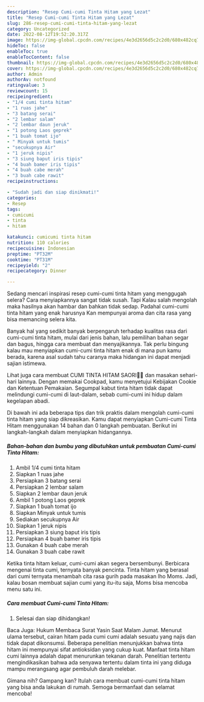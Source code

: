 ```yaml
---
description: "Resep Cumi-cumi Tinta Hitam yang Lezat"
title: "Resep Cumi-cumi Tinta Hitam yang Lezat"
slug: 286-resep-cumi-cumi-tinta-hitam-yang-lezat
category: Uncategorized
date: 2022-08-12T19:52:20.317Z
image: https://img-global.cpcdn.com/recipes/4e3d2656d5c2c2d0/680x482cq70/cumi-cumi-tinta-hitam-foto-resep-utama.jpg
hideToc: false
enableToc: true
enableTocContent: false
thumbnail: https://img-global.cpcdn.com/recipes/4e3d2656d5c2c2d0/680x482cq70/cumi-cumi-tinta-hitam-foto-resep-utama.jpg
cover: https://img-global.cpcdn.com/recipes/4e3d2656d5c2c2d0/680x482cq70/cumi-cumi-tinta-hitam-foto-resep-utama.jpg
author: Admin
authorAv: notfound
ratingvalue: 3
reviewcount: 15
recipeingredient:
- "1/4 cumi tinta hitam"
- "1 ruas jahe"
- "3 batang serai"
- "2 lembar salam"
- "2 lembar daun jeruk"
- "1 potong Laos geprek"
- "1 buah tomat ijo"
- " Minyak untuk tumis"
- "secukupnya Air"
- "1 jeruk nipis"
- "3 siung baput iris tipis"
- "4 buah bamer iris tipis"
- "4 buah cabe merah"
- "3 buah cabe rawit"
recipeinstructions:

- "Sudah jadi dan siap dinikmati!"
categories:
- Resep
tags:
- cumicumi
- tinta
- hitam

katakunci: cumicumi tinta hitam 
nutrition: 110 calories
recipecuisine: Indonesian
preptime: "PT32M"
cooktime: "PT31M"
recipeyield: "2"
recipecategory: Dinner

---
```



Sedang mencari inspirasi resep cumi-cumi tinta hitam yang menggugah selera? Cara menyiapkannya sangat tidak susah. Tapi Kalau salah mengolah maka hasilnya akan hambar dan bahkan tidak sedap. Padahal cumi-cumi tinta hitam yang enak harusnya Kan mempunyai aroma dan cita rasa yang bisa memancing selera kita.


Banyak hal yang sedikit banyak berpengaruh terhadap kualitas rasa dari cumi-cumi tinta hitam, mulai dari jenis bahan, lalu pemilihan bahan segar dan bagus, hingga cara membuat dan menyajikannya. Tak perlu bingung kalau mau menyiapkan cumi-cumi tinta hitam enak di mana pun kamu berada, karena asal sudah tahu caranya maka hidangan ini dapat menjadi sajian istimewa.

Lihat juga cara membuat CUMI TINTA HITAM SAORI🐙🐙 dan masakan sehari-hari lainnya. Dengan memakai Cookpad, kamu menyetujui Kebijakan Cookie dan Ketentuan Pemakaian. Segumpal kabut tinta hitam tidak dapat melindungi cumi-cumi di laut-dalam, sebab cumi-cumi ini hidup dalam kegelapan abadi.


Di bawah ini ada beberapa tips dan trik praktis dalam mengolah cumi-cumi tinta hitam yang siap dikreasikan. Kamu dapat menyiapkan Cumi-cumi Tinta Hitam menggunakan 14 bahan dan 0 langkah pembuatan. Berikut ini langkah-langkah dalam menyiapkan hidangannya.

<!--inarticleads1-->

##### Bahan-bahan dan bumbu yang dibutuhkan untuk pembuatan Cumi-cumi Tinta Hitam:

1. Ambil 1/4 cumi tinta hitam
1. Siapkan 1 ruas jahe
1. Persiapkan 3 batang serai
1. Persiapkan 2 lembar salam
1. Siapkan 2 lembar daun jeruk
1. Ambil 1 potong Laos geprek
1. Siapkan 1 buah tomat ijo
1. Siapkan  Minyak untuk tumis
1. Sediakan secukupnya Air
1. Siapkan 1 jeruk nipis
1. Persiapkan 3 siung baput iris tipis
1. Persiapkan 4 buah bamer iris tipis
1. Gunakan 4 buah cabe merah
1. Gunakan 3 buah cabe rawit


Ketika tinta hitam keluar, cumi-cumi akan segera bersembunyi. Berbicara mengenai tinta cumi, ternyata banyak pencinta. Tinta hitam yang berasal dari cumi ternyata menambah cita rasa gurih pada masakan lho Moms. Jadi, kalau bosan membuat sajian cumi yang itu-itu saja, Moms bisa mencoba menu satu ini. 

<!--inarticleads2-->

##### Cara membuat Cumi-cumi Tinta Hitam:


1. Selesai dan siap dihidangkan!

Baca Juga: Hukum Membaca Surat Yasin Saat Malam Jumat. Menurut ulama tersebut, cairan hitam pada cumi cumi adalah sesuatu yang najis dan tidak dapat dikonsumsi. Beberapa penelitian menunjukkan bahwa tinta hitam ini mempunyai sifat antioksidan yang cukup kuat. Manfaat tinta hitam cumi lainnya adalah dapat menurunkan tekanan darah. Penelitian tertentu mengindikasikan bahwa ada senyawa tertentu dalam tinta ini yang diduga mampu merangsang agar pembuluh darah melebar. 

Gimana nih? Gampang kan? Itulah cara membuat cumi-cumi tinta hitam yang bisa anda lakukan di rumah. Semoga bermanfaat dan selamat mencoba!
